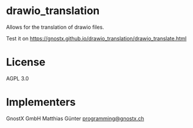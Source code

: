 # drawio_translation
Allows for the translation of drawio files.

Test it on
https://gnostx.github.io/drawio_translation/drawio_translate.html

# License
AGPL 3.0

# Implementers
GnostX GmbH
Matthias Günter
programming@gnostx.ch
